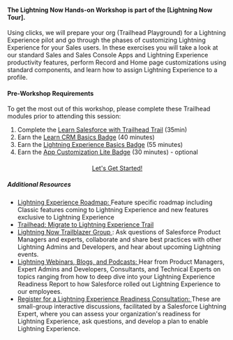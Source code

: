 #### The **Lightning Now Hands-on Workshop** is part of the [Lightning Now Tour].

Using clicks, we will prepare your org (Trailhead Playground) for a Lightning Experience pilot and go through the phases of customizing Lightning Experience for your Sales users. In these exercises you will take a look at our standard Sales and Sales Console Apps and Lightning Experience productivity features, perform Record and Home page customizations using standard components, and learn how to assign Lightning Experience to a profile.


#### Pre-Workshop Requirements
To get the most out of this workshop, please complete these Trailhead modules prior to attending this session:

1. Complete the [Learn Salesforce with Trailhead Trail](https://trailhead.salesforce.com/trails/learn_salesforce_with_trailhead) (35min)
2. Earn the [Learn CRM Basics Badge](https://trailhead.salesforce.com/trails/lex_admin_implementation/modules/lex_implementation_basics) (40 minutes)
3. Earn the [Lightning Experience Basics Badge](https://trailhead.salesforce.com/modules/lex_migration_introduction) (55 minutes)
4. Earn the [App Customization Lite Badge](https://trailhead.salesforce.com/modules/lex_migration_customization) (30 minutes) - optional


<p style="background-color: transparent;color: #00A1E1;text-align:center;margin:20px 0;"><a class="btn btn-primary btn-lg" href="TOC.html" role="button">Let's Get Started!</a></p>

##### Additional Resources

*  [Lightning Experience Roadmap: ](https://help.salesforce.com/articleView?id=lex_roadmap.htm&type=0)Feature specific roadmap including Classic features coming to Lightning Experience and new features exclusive to Lightning Experience
* [Trailhead: Migrate to Lightning Experience Trail ](https://trailhead.salesforce.com/trail/lex_admin_migration)
* [Lightning Now Trailblazer Group ](https://success.salesforce.com/_ui/core/chatter/groups/GroupProfilePage?g=0F93A0000009SE1SAM): Ask questions of Salesforce Product Managers and experts, collaborate and share best practices with other Lightning Admins and Developers, and hear about upcoming Lightning events. 
* [Lightning Webinars, Blogs, and Podcasts: ](https://admin.salesforce.com/posts#/lightning-experience)Hear from Product Managers, Expert Admins and Developers, Consultants, and Technical Experts on topics ranging from how to deep dive into your Lightning Experience Readiness Report to how Salesforce rolled out Lightning Experience to our employees. 
* [Register for a Lightning Experience Readiness Consultation: ](https://attendee.gotowebinar.com/rt/5126219356122666499)These are small-group interactive discussions, facilitated by a Salesforce Lightning Expert, where you can assess your organization's readiness for Lightning Experience, ask questions, and develop a plan to enable Lightning Experience. 
